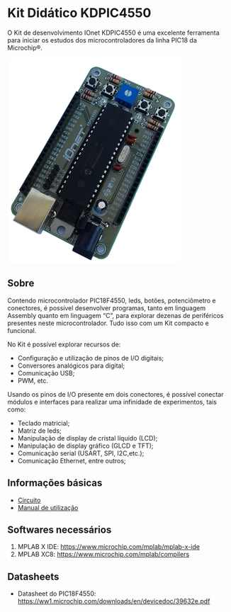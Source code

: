 # Kit Didático KDPIC4550
O Kit de desenvolvimento IOnet KDPIC4550 é uma excelente ferramenta para iniciar os estudos dos microcontroladores da linha PIC18 da Microchip®.

![KDPIC4550](https://github.com/ionet-tecnologia/Modulos-Didaticos/blob/master/KDPIC4550/KDPIC4550.png?raw=true "KDPIC4550")

## Sobre
Contendo microcontrolador PIC18F4550, leds, botões, potenciômetro e conectores, é possível desenvolver programas, tanto em linguagem Assembly quanto em linguagem “C”, para explorar dezenas de periféricos presentes neste microcontrolador. Tudo isso com um Kit compacto e funcional.

No Kit é possível explorar recursos de:
* Configuração e utilização de pinos de I/O digitais;
* Conversores analógicos para digital;
* Comunicação USB;
* PWM, etc.

Usando os pinos de I/O presente em dois conectores, é possível conectar módulos e interfaces para realizar uma infinidade de experimentos, tais como:
* Teclado matricial;
* Matriz de leds;
* Manipulação de display de cristal líquido (LCD);
* Manipulação de display gráfico (GLCD e TFT);
* Comunicação serial (USART, SPI, I2C,etc.);
* Comunicação Ethernet, entre outros;

## Informações básicas
* [Circuito](Circuito_KDPIC4550.pdf)
* [Manual de utilização](IOnet_KDPIC4550_Manual.pdf)

## Softwares necessários

1. MPLAB X IDE: https://www.microchip.com/mplab/mplab-x-ide
1. MPLAB XC8: https://www.microchip.com/mplab/compilers

## Datasheets
* Datasheet do PIC18F4550: https://ww1.microchip.com/downloads/en/devicedoc/39632e.pdf
